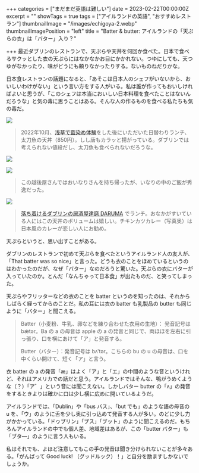 +++
categories = ["まだまだ英語は難しい"]
date = 2023-02-22T00:00:00Z
excerpt = ""
showTags = true
tags = ["アイルランドの英語", "おすすめレストラン"]
thumbnailImage = "/images/echigoya-2.webp"
thumbnailImagePosition = "left"
title = "Batter & butter: アイルランドの「天ぷらの衣」は「バター」入り？"

+++
最近ダブリンのレストランで、天ぷらや天丼を何回か食べた。日本で食べるサクッとした衣の天ぷらにはなかなかお目にかかれない。つゆにしても、天つゆがなかったり、味がどうにも頼りなかったりする。ないものねだりかな。

<!--more-->

日本食レストランの話題になると、「あそこは日本人のシェフがいないから、おいしいわけがない」という言い方をする人がいる。私は誰が作ってもおいしければよいと思うが、「このシェフは本当においしい日本料理を食べたことはないんだろうな」と気の毒に思うことはある。そんな人の作るものを食べる私たちも気の毒だ。

![](/images/echigoya-3.webp)

> 2022年10月、[浅草で藍染め体験](https://www.riastra.com/2022/10/%E6%97%A5%E6%9C%AC%E5%B8%B0%E5%9B%BD-%E6%97%A5%E6%9C%AC%E3%81%8B%E3%82%89%E3%82%A2%E3%82%A4%E3%83%AB%E3%83%A9%E3%83%B3%E3%83%89%E3%81%B8%E3%81%AE%E3%81%8A%E5%9C%9F%E7%94%A3/)をした後にいただいた日替わりランチ、太刀魚の天丼（850円）。しし唐もカラッと揚がっている。ダブリンでは考えられない値段だし、太刀魚も食べられないだろうな。

![](/images/echigoya-2.webp)

![](/images/echigoya-1.webp)

> この越後屋さんではおいなりさんを持ち帰ったが、いなりの中のご飯が秀逸だった。

![](/images/daruma-tendon.webp)

> [落ち着けるダブリンの居酒屋達磨 DARUMA](https://www.riastra.com/2022/12/%E3%82%AF%E3%83%AA%E3%82%B9%E3%83%9E%E3%82%B9%E5%89%8D%E3%81%AB%E3%83%80%E3%83%96%E3%83%AA%E3%83%B3%E3%81%AE%E5%B1%85%E9%85%92%E5%B1%8B%E3%81%A7%E3%81%8F%E3%81%A4%E3%82%8D%E3%81%90/) でランチ。おなかがすいている人にはこの天丼のボリュームは嬉しい。チキンカツカレー（写真奥）は日本風のカレーが恋しい人にお勧め。

天ぷらというと、思い出すことがある。

ダブリンのレストランで初めて天ぷらを食べたというアイルランド人の友人が、「That batter was so nice」と言った。どうも衣のことをほめているというのはわかったのだが、なぜ「バター」なのだろうと驚いた。天ぷらの衣にバターが入っていたのか。とんだ「なんちゃって日本食」が出たものだ、と笑ってしまった。

天ぷらやフリッターなどの衣のことを batter というのを知ったのは、それからしばらく経ってからのことだ。私の耳には衣の batter も乳製品の butter も同じように「バター」と聞こえる。

> Batter（小麦粉、牛乳、卵などを練り合わせた衣用の生地）： 発音記号は bǽtər。Ba の a の母音は apple の a の発音と同じで、両ほほを左右に引っ張り、口を横にあけて「ア」と発音する。
>
> Butter（バター）：発音記号は bʌ'tər。こちらの bu の u の母音は、口を中くらい開けて、短く「ア」と言う。

衣 batter の a の発音「æ」はよく「ア」と「エ」の中間のような音というけれど、それはアメリカでの話だと思う。アイルランドではそんな、鴨がうめくような（？）「ア゛」という音には聞こえない。しかしバター butter の「ʌ」の発音をするときよりは確かに口は少し横に広めに開いているようだ。

アイルランドでは、「Dublin」や「bus バス」、「but でも」のような語の母音の u を、「ウ」のように舌を少し奥に引っ込めて発音する人が多い。のどに少し力がかかっている。「ドゥブリン」「ブス」「ブット」のように聞こえるのだ。もちろんアイルランドの中でも個人差、地域差はあるが、この「butter バター」も「ブタ―」のように言う人もいる。

私はそれでも、よほど注意してもこの手の発音は聞き分けられないことが多々ある。「がんばって Good luck! （グッドルック）！」と自分を励ますしかないでしょうか。